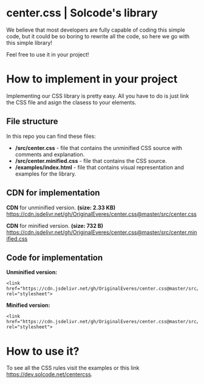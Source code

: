 # center.css | Solcode's library

We believe that most developers are fully capable of coding this simple code, but it could be so boring to rewrite all the code, so here we go with this simple library!

Feel free to use it in your project!

# How to implement in your project
Implementing our CSS library is pretty easy. All you have to do is just link the CSS file and asign the clasess to your elements.

## File structure

In this repo you can find these files:

 - **/src/center.css** - file that contains the unminified CSS source with comments and explanation. 
 - **/src/center.minified.css** - file that contains the CSS source.
 - **/examples/index.html** - file that contains visual representation and examples for the library.


## CDN for implementation

**CDN** for unminified version. **(size: 2.33 KB)**
https://cdn.jsdelivr.net/gh/OriginalEveres/center.css@master/src/center.css

**CDN** for minified version. **(size: 732 B)**
https://cdn.jsdelivr.net/gh/OriginalEveres/center.css@master/src/center.minified.css

## Code for implementation

**Unminified version:**

    <link  href="https://cdn.jsdelivr.net/gh/OriginalEveres/center.css@master/src/center.css"  rel="stylesheet">
**Minified version:**

    <link  href="https://cdn.jsdelivr.net/gh/OriginalEveres/center.css@master/src/center.minified.css"  rel="stylesheet">

# How to use it?

To see all the CSS rules visit the examples or this link https://dev.solcode.net/centercss.